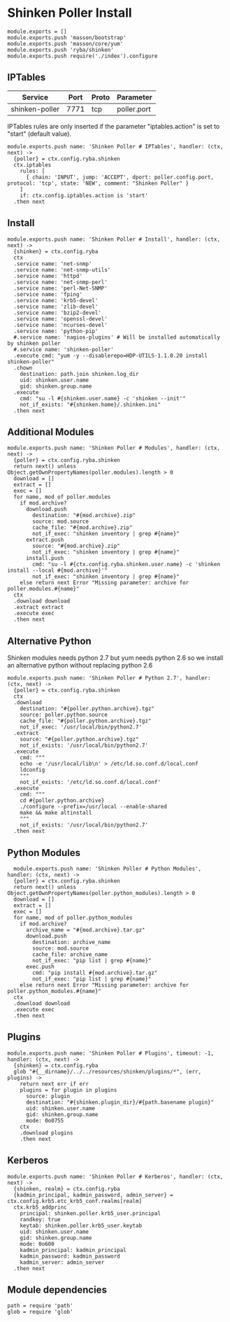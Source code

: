 
# Shinken Poller Install

    module.exports = []
    module.exports.push 'masson/bootstrap'
    module.exports.push 'masson/core/yum'
    module.exports.push 'ryba/shinken'
    module.exports.push require('./index').configure

## IPTables

| Service           | Port  | Proto | Parameter       |
|-------------------|-------|-------|-----------------|
|  shinken-poller   | 7771  |  tcp  |   poller.port   |

IPTables rules are only inserted if the parameter "iptables.action" is set to
"start" (default value).

    module.exports.push name: 'Shinken Poller # IPTables', handler: (ctx, next) ->
      {poller} = ctx.config.ryba.shinken
      ctx.iptables
        rules: [
          { chain: 'INPUT', jump: 'ACCEPT', dport: poller.config.port, protocol: 'tcp', state: 'NEW', comment: "Shinken Poller" }
        ]
        if: ctx.config.iptables.action is 'start'
      .then next

## Install

    module.exports.push name: 'Shinken Poller # Install', handler: (ctx, next) ->
      {shinken} = ctx.config.ryba
      ctx
      .service name: 'net-snmp'
      .service name: 'net-snmp-utils'
      .service name: 'httpd'
      .service name: 'net-snmp-perl'
      .service name: 'perl-Net-SNMP'
      .service name: 'fping'
      .service name: 'krb5-devel'
      .service name: 'zlib-devel'
      .service name: 'bzip2-devel'
      .service name: 'openssl-devel'
      .service name: 'ncurses-devel'
      .service name: 'python-pip'
      #.service name: 'nagios-plugins' # Will be installed automatically by shinken poller
      #.service name: 'shinken-poller'
      .execute cmd: "yum -y --disablerepo=HDP-UTILS-1.1.0.20 install shinken-poller"
      .chown
        destination: path.join shinken.log_dir
        uid: shinken.user.name
        gid: shinken.group.name
      .execute
        cmd: "su -l #{shinken.user.name} -c 'shinken --init'"
        not_if_exists: "#{shinken.home}/.shinken.ini"
      .then next

## Additional Modules

    module.exports.push name: 'Shinken Poller # Modules', handler: (ctx, next) ->
      {poller} = ctx.config.ryba.shinken
      return next() unless Object.getOwnPropertyNames(poller.modules).length > 0
      download = []
      extract = []
      exec = []
      for name, mod of poller.modules
        if mod.archive?
          download.push
            destination: "#{mod.archive}.zip"
            source: mod.source
            cache_file: "#{mod.archive}.zip"
            not_if_exec: "shinken inventory | grep #{name}"
          extract.push
            source: "#{mod.archive}.zip"
            not_if_exec: "shinken inventory | grep #{name}"
          install.push
            cmd: "su -l #{ctx.config.ryba.shinken.user.name} -c 'shinken install --local #{mod.archive}'"
            not_if_exec: "shinken inventory | grep #{name}"
        else return next Error "Missing parameter: archive for poller.modules.#{name}"
      ctx
      .download download
      .extract extract
      .execute exec
      .then next

## Alternative Python

Shinken modules needs python 2.7 but yum needs python 2.6 so we install
an alternative python without replacing python 2.6

    module.exports.push name: 'Shinken Poller # Python 2.7', handler: (ctx, next) ->
      {poller} = ctx.config.ryba.shinken
      ctx
      .download
        destination: "#{poller.python.archive}.tgz"
        source: poller.python.source
        cache_file: "#{poller.python.archive}.tgz"
        not_if_exec: '/usr/local/bin/python2.7'
      .extract
        source: "#{poller.python.archive}.tgz"
        not_if_exists: '/usr/local/bin/python2.7'
      .execute
        cmd: """
        echo -e '/usr/local/lib\n' > /etc/ld.so.conf.d/local.conf
        ldconfig
        """
        not_if_exists: '/etc/ld.so.conf.d/local.conf'
      .execute
        cmd: """
        cd #{poller.python.archive}
        ./configure --prefix=/usr/local --enable-shared
        make && make altinstall
        """
        not_if_exists: '/usr/local/bin/python2.7'
      .then next

## Python Modules

      module.exports.push name: 'Shinken Poller # Python Modules', handler: (ctx, next) ->
      {poller} = ctx.config.ryba.shinken
      return next() unless Object.getOwnPropertyNames(poller.python_modules).length > 0
      download = []
      extract = []
      exec = []
      for name, mod of poller.python_modules
        if mod.archive?
          archive_name = "#{mod.archive}.tar.gz"
          download.push
            destination: archive_name
            source: mod.source
            cache_file: archive_name
            not_if_exec: "pip list | grep #{name}"
          exec.push
            cmd: "pip install #{mod.archive}.tar.gz"
            not_if_exec: "pip list | grep #{name}"
        else return next Error "Missing parameter: archive for poller.python_modules.#{name}"
      ctx
      .download download
      .execute exec
      .then next

## Plugins

    module.exports.push name: 'Shinken Poller # Plugins', timeout: -1, handler: (ctx, next) ->
      {shinken} = ctx.config.ryba
      glob "#{__dirname}/../../resources/shinken/plugins/*", (err, plugins) ->
        return next err if err
        plugins = for plugin in plugins
          source: plugin
          destination: "#{shinken.plugin_dir}/#{path.basename plugin}"
          uid: shinken.user.name
          gid: shinken.group.name
          mode: 0o0755
        ctx
        .download plugins
        .then next

## Kerberos

    module.exports.push name: 'Shinken Poller # Kerberos', handler: (ctx, next) ->
      {shinken, realm} = ctx.config.ryba
      {kadmin_principal, kadmin_password, admin_server} = ctx.config.krb5.etc_krb5_conf.realms[realm]
      ctx.krb5_addprinc
        principal: shinken.poller.krb5_user.principal
        randkey: true
        keytab: shinken.poller.krb5_user.keytab
        uid: shinken.user.name
        gid: shinken.group.name
        mode: 0o600
        kadmin_principal: kadmin_principal
        kadmin_password: kadmin_password
        kadmin_server: admin_server
      .then next

## Module dependencies

    path = require 'path'
    glob = require 'glob'
